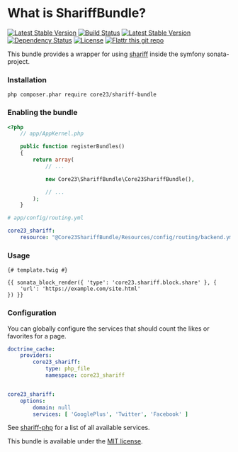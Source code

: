 What is ShariffBundle?
=============================
[![Latest Stable Version](http://img.shields.io/packagist/v/core23/shariff-bundle.svg)](https://packagist.org/packages/core23/shariff-bundle)
[![Build Status](http://img.shields.io/travis/core23/ShariffBundle.svg)](http://travis-ci.org/core23/ShariffBundle)
[![Latest Stable Version](https://poser.pugx.org/core23/shariff-bundle/v/stable.png)](https://packagist.org/packages/core23/shariff-bundle)
[![Dependency Status](https://www.versioneye.com/php/core23:shariff-bundle/badge.svg)](https://www.versioneye.com/php/core23:shariff-bundle)
[![License](http://img.shields.io/packagist/l/core23/shariff-bundle.svg)](https://packagist.org/packages/core23/shariff-bundle)
[![Flattr this git repo](http://api.flattr.com/button/flattr-badge-large.png)](https://flattr.com/submit/auto?user_id=core23&url=https%3A%2F%2Fgithub.com%2Fcore23%2FShariffBundle&title=ShariffBundle&tags=github&category=software)

This bundle provides a wrapper for using [shariff] inside the symfony sonata-project.

### Installation

```
php composer.phar require core23/shariff-bundle
```

### Enabling the bundle

```php
<?php
    // app/AppKernel.php

    public function registerBundles()
    {
        return array(
            // ...

            new Core23\ShariffBundle\Core23ShariffBundle(),

            // ...
        );
    }
```

```yaml
# app/config/routing.yml

core23_shariff:
    resource: "@Core23ShariffBundle/Resources/config/routing/backend.yml"
```

### Usage

```twig
{# template.twig #}

{{ sonata_block_render({ 'type': 'core23.shariff.block.share' }, {
    'url': 'https://example.com/site.html'
}) }}
```

### Configuration

You can globally configure the services that should count the likes or favorites for a page. 

```yaml
doctrine_cache:
    providers:
        core23_shariff:
            type: php_file
            namespace: core23_shariff


core23_shariff:
    options:
        domain: null
        services: [ 'GooglePlus', 'Twitter', 'Facebook' ]
```

See [shariff-php] for a list of all available services.

This bundle is available under the [MIT license](LICENSE.md).

[shariff]: https://github.com/heiseonline/shariff
[shariff-php]: https://github.com/heiseonline/shariff-backend-php
